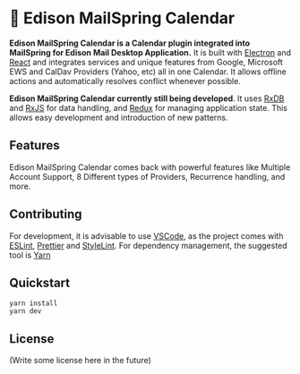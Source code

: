 # 📅 Edison MailSpring Calendar

**Edison MailSpring Calendar is a Calendar plugin integrated into MailSpring for Edison Mail Desktop Application.** It is built with [Electron](https://github.com/atom/electron) and [React](https://facebook.github.io/react/) and integrates services and unique features from Google, Microsoft EWS and CalDav Providers (Yahoo, etc) all in one Calendar. It allows offline actions and automatically resolves conflict whenever possible.

**Edison MailSpring Calendar currently still being developed**. It uses [RxDB](https://github.com/pubkey/rxdb) and [RxJS](https://github.com/ReactiveX/rxjs) for data handling, and [Redux](https://github.com/reduxjs/react-redux) for managing application state. This allows easy development and introduction of new patterns.

## Features

Edison MailSpring Calendar comes back with powerful features like Multiple Account Support, 8 Different types of Providers, Recurrence handling, and more.

## Contributing

For development, it is advisable to use [VSCode](https://code.visualstudio.com/), as the project comes with [ESLint](https://eslint.org/), [Prettier](https://prettier.io/) and [StyleLint](https://github.com/stylelint/stylelint). For dependency management, the suggested tool is [Yarn](https://yarnpkg.com/en/)

## Quickstart

```
yarn install
yarn dev
```

## License

(Write some license here in the future)

